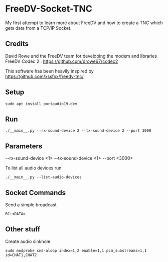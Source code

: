 # FreeDV-Socket-TNC
My first attempt to learn more about FreeDV and how to create a TNC which gets data from a TCP/IP Socket.



## Credits

David Rowe and the FreeDV team for developing the modem and libraries
FreeDV Codec 2 : https://github.com/drowe67/codec2


This software has been heavily inspired by https://github.com/xssfox/freedv-tnc/





## Setup
```
sudo apt install portaudio19-dev
```


## Run
```
./__main__.py --rx-sound-device 2 --tx-sound-device 2 --port 3000
```

## Parameters
--rx-sound-device <1>
--tx-sound-device <1>
--port <3000>

To list all audio devices run 
```
./__main__.py --list-audio-devices
```


## Socket Commands

Send a simple broadcast
```
BC:<DATA>    
```


## Other stuff

Create audio sinkhole
```
sudo modprobe snd-aloop index=1,2 enable=1,1 pcm_substreams=1,1 id=CHAT1,CHAT2 
```

